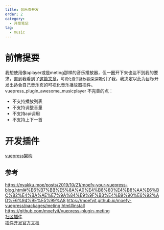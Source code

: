 ```yaml
---
title: 音乐页开发
order: 2
category:
  - 开发笔记
tag:
  - music
---
```


# 前情提要
我想使用像aplayer或是meting那样的音乐播放器，但一圈开下来也达不到我的要求，直到我看到了[这篇文章](https://daodaolee.cn/posts/vuepress_plugin_awesome_musicplayer.html)，`可视化音乐播放器`深深吸引了我，我决定以此为目标开发出适合自己音乐页的可视化音乐播放器插件。  
vuepress_plugin_awesome_musicplayer 不完善的点：
- 不支持播放列表
- 不支持调整音量
- 不支持api调用
- 不支持上下一首

# 开发插件
[vuepress架构](https://v2.vuepress.vuejs.org/zh/advanced/architecture.html)  

## 参考
https://nyakku.moe/posts/2019/10/21/moefy-your-vuepress-blog.html#%E6%B7%BB%E5%8A%A0%E4%B8%80%E4%B8%AA%E6%BC%82%E4%BA%AE%E7%9A%84%E9%9F%B3%E4%B9%90%E6%92%AD%E6%94%BE%E5%99%A8
https://moefyit.github.io/moefy-vuepress/packages/meting.html#install  
https://github.com/moefyit/vuepress-plugin-meting  
[社区插件](https://theme-hope.vuejs.press/zh/cookbook/vuepress/plugin.html#%E4%BB%8B%E7%BB%8D)  
[插件开发官方文档](https://v2.vuepress.vuejs.org/zh/advanced/architecture.html#%E6%A0%B8%E5%BF%83%E6%B5%81%E7%A8%8B%E4%B8%8E-hooks)  
